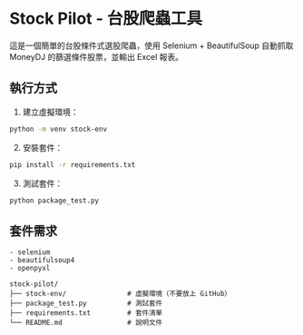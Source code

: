 # Stock Pilot - 台股爬蟲工具

這是一個簡單的台股條件式選股爬蟲，使用 Selenium + BeautifulSoup 自動抓取 MoneyDJ 的篩選條件股票，並輸出 Excel 報表。

## 執行方式

1. 建立虛擬環境：
```bash
python -m venv stock-env
```
2. 安裝套件：
```bash
pip install -r requirements.txt
```
3. 測試套件：
```bash
python package_test.py
```
## 套件需求
```text
- selenium
- beautifulsoup4
- openpyxl
```

```plaintext
stock-pilot/
├── stock-env/               # 虛擬環境（不要放上 GitHub）
├── package_test.py          # 測試套件
├── requirements.txt         # 套件清單
└── README.md                # 說明文件
```
